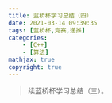 ```yaml
---
title: 蓝桥杯学习总结（四）
date: 2021-03-14 09:39:35
tags: [蓝桥杯,竞赛,递推]
categories: 
	- [C++]
	- [算法]
mathjax: true
copyright: true
---
```


> 续蓝桥杯学习总结（三）。

<!--more-->